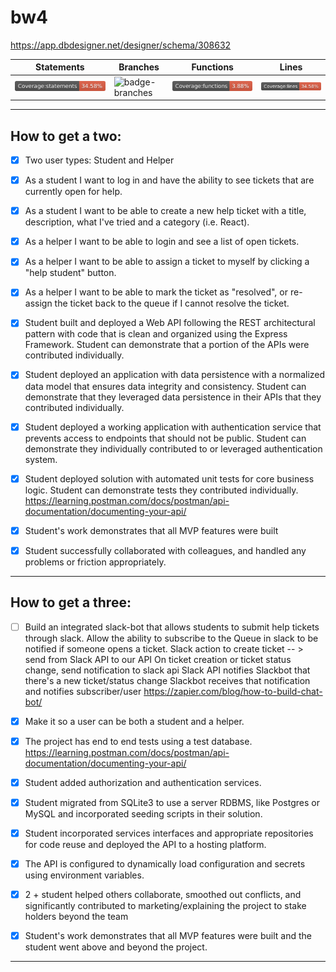 # bw4
https://app.dbdesigner.net/designer/schema/308632

| Statements | Branches | Functions | Lines |
| -----------|----------|-----------|-------|
| ![badge-statements](badges/badge-statements.svg) | ![badge-branches](badges/badges/badge-branches.svg) | ![badge-functions](badges/badge-functions.svg) | ![badge-lines](badges/badge-lines.svg) |




-----------------------------------------------------------
How to get a two:
-----------------------------------------------------------
- [X] Two user types: Student and Helper

- [X] As a student I want to log in and have the ability to see tickets that are currently open for help.

- [X] As a student I want to be able to create a new help ticket with a title, description, what I've tried and a category (i.e. React).

- [X] As a helper I want to be able to login and see a list of open tickets. 

- [X] As a helper I want to be able to assign a ticket to myself by clicking a "help student" button.

- [X] As a helper I want to be able to mark the ticket as "resolved", or re-assign the ticket back to the queue if I cannot resolve the ticket.

- [X] Student built and deployed a Web API following the REST architectural pattern with code that is clean and organized using the Express Framework. Student can demonstrate that a portion of the APIs were contributed individually.

- [X] Student deployed an application with data persistence with a normalized data model that ensures data integrity and consistency. Student can demonstrate that they leveraged data persistence in their APIs that they contributed individually.

- [X] Student deployed a working application with authentication service that prevents access to endpoints that should not be public. Student can demonstrate they individually contributed to or leveraged authentication system.

- [X] Student deployed solution with automated unit tests for core business logic. Student can demonstrate tests they contributed individually.
	https://learning.postman.com/docs/postman/api-documentation/documenting-your-api/

- [X] Student's work demonstrates that all MVP features were built

- [X] Student successfully collaborated with colleagues, and handled any problems or friction appropriately.
-----------------------------------------------------------
How to get a three:
-----------------------------------------------------------

- [ ] Build an integrated slack-bot that allows students to submit help tickets through slack. Allow the ability to subscribe to the Queue in slack to be notified if someone opens a ticket.
	Slack action to create ticket -- > send from Slack API to our API
	On ticket creation or ticket status change, send notification to slack api
	Slack API notifies Slackbot that there's a new ticket/status change
	Slackbot receives that notification and notifies subscriber/user
	https://zapier.com/blog/how-to-build-chat-bot/

- [X] Make it so a user can be both a student and a helper.

- [X] The project has end to end tests using a test database.
	https://learning.postman.com/docs/postman/api-documentation/documenting-your-api/

- [X] Student added authorization and authentication services.

- [X] Student migrated from SQLite3 to use a server RDBMS, like Postgres or MySQL and incorporated seeding scripts in their solution.

- [X] Student incorporated services interfaces and appropriate repositories for code reuse and deployed the API to a hosting platform.

- [X] The API is configured to dynamically load configuration and secrets using environment variables.

- [X] 2 + student helped others collaborate, smoothed out conflicts, and significantly contributed to marketing/explaining the project to stake holders beyond the team

- [X] Student's work demonstrates that all MVP features were built and the student went above and beyond the project.

-----------------------------------------------------------


